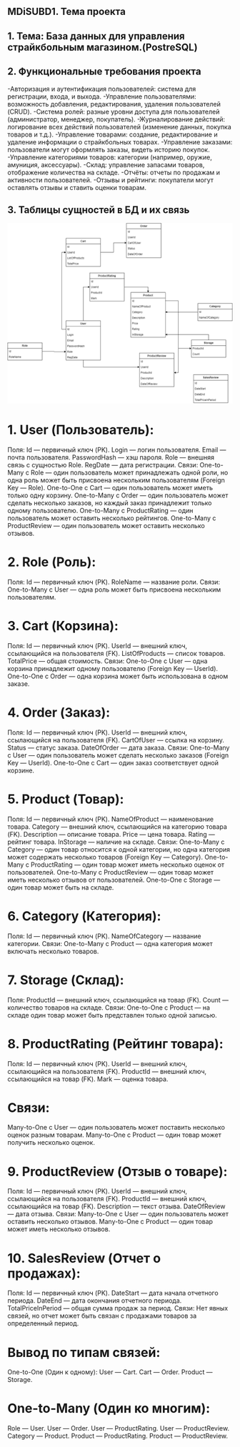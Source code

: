 ## MDiSUBD1. Тема проекта

## 1. Тема: База данных для управления страйкбольным магазином.(PostreSQL)

## 2. Функциональные требования проекта
-Авторизация и аутентификация пользователей: система для регистрации, входа, и выхода.
-Управление пользователями: возможность добавления, редактирования, удаления пользователей (CRUD).
-Система ролей: разные уровни доступа для пользователей (администратор, менеджер, покупатель).
-Журналирование действий: логирование всех действий пользователей (изменение данных, покупка товаров и т.д.).
-Управление товарами: создание, редактирование и удаление информации о страйкбольных товарах.
-Управление заказами: пользователи могут оформлять заказы, видеть историю покупок.
-Управление категориями товаров: категории (например, оружие, амуниция, аксессуары).
-Склад: управление запасами товаров, отображение количества на складе.
-Отчёты: отчеты по продажам и активности пользователей.
-Отзывы и рейтинги: покупатели могут оставлять отзывы и ставить оценки товарам.

## 3. Таблицы сущностей в БД и их связь
![Image alt](https://github.com/PolskaProger/MDiSUBD/blob/main/LR1DB.drawio.png)
# 1. User (Пользователь):
Поля:
Id — первичный ключ (PK).
Login — логин пользователя.
Email — почта пользователя.
PasswordHash — хэш пароля.
Role — внешняя связь с сущностью Role.
RegDate — дата регистрации.
Связи:
One-to-Many с Role — один пользователь может принадлежать одной роли, но одна роль может быть присвоена нескольким пользователям (Foreign Key — Role).
One-to-One с Cart — один пользователь может иметь только одну корзину.
One-to-Many с Order — один пользователь может сделать несколько заказов, но каждый заказ принадлежит только одному пользователю.
One-to-Many с ProductRating — один пользователь может оставить несколько рейтингов.
One-to-Many с ProductReview — один пользователь может оставить несколько отзывов.
# 2. Role (Роль):
Поля:
Id — первичный ключ (PK).
RoleName — название роли.
Связи:
One-to-Many с User — одна роль может быть присвоена нескольким пользователям.
# 3. Cart (Корзина):
Поля:
Id — первичный ключ (PK).
UserId — внешний ключ, ссылающийся на пользователя (FK).
ListOfProducts — список товаров.
TotalPrice — общая стоимость.
Связи:
One-to-One с User — одна корзина принадлежит одному пользователю (Foreign Key — UserId).
One-to-One с Order — одна корзина может быть использована в одном заказе.
# 4. Order (Заказ):
Поля:
Id — первичный ключ (PK).
UserId — внешний ключ, ссылающийся на пользователя (FK).
CartOfUser — ссылка на корзину.
Status — статус заказа.
DateOfOrder — дата заказа.
Связи:
One-to-Many с User — один пользователь может сделать несколько заказов (Foreign Key — UserId).
One-to-One с Cart — один заказ соответствует одной корзине.
# 5. Product (Товар):
Поля:
Id — первичный ключ (PK).
NameOfProduct — наименование товара.
Category — внешний ключ, ссылающийся на категорию товара (FK).
Description — описание товара.
Price — цена товара.
Rating — рейтинг товара.
InStorage — наличие на складе.
Связи:
One-to-Many с Category — один товар относится к одной категории, но одна категория может содержать несколько товаров (Foreign Key — Category).
One-to-Many с ProductRating — один товар может иметь несколько оценок от пользователей.
One-to-Many с ProductReview — один товар может иметь несколько отзывов от пользователей.
One-to-One с Storage — один товар может быть на складе.
# 6. Category (Категория):
Поля:
Id — первичный ключ (PK).
NameOfCategory — название категории.
Связи:
One-to-Many с Product — одна категория может включать несколько товаров.
# 7. Storage (Склад):
Поля:
ProductId — внешний ключ, ссылающийся на товар (FK).
Count — количество товаров на складе.
Связи:
One-to-One с Product — на складе один товар может быть представлен только одной записью.
# 8. ProductRating (Рейтинг товара):
Поля:
Id — первичный ключ (PK).
UserId — внешний ключ, ссылающийся на пользователя (FK).
ProductId — внешний ключ, ссылающийся на товар (FK).
Mark — оценка товара.
# Связи:
Many-to-One с User — один пользователь может поставить несколько оценок разным товарам.
Many-to-One с Product — один товар может получить несколько оценок.
# 9. ProductReview (Отзыв о товаре):
Поля:
Id — первичный ключ (PK).
UserId — внешний ключ, ссылающийся на пользователя (FK).
ProductId — внешний ключ, ссылающийся на товар (FK).
Description — текст отзыва.
DateOfReview — дата отзыва.
Связи:
Many-to-One с User — один пользователь может оставить несколько отзывов.
Many-to-One с Product — один товар может иметь несколько отзывов.
# 10. SalesReview (Отчет о продажах):
Поля:
Id — первичный ключ (PK).
DateStart — дата начала отчетного периода.
DateEnd — дата окончания отчетного периода.
TotalPriceInPeriod — общая сумма продаж за период.
Связи:
Нет явных связей, но отчет может быть связан с продажами товаров за определенный период.
# Вывод по типам связей:
One-to-One (Один к одному):
User — Cart.
Cart — Order.
Product — Storage.
# One-to-Many (Один ко многим):
Role — User.
User — Order.
User — ProductRating.
User — ProductReview.
Category — Product.
Product — ProductRating.
Product — ProductReview.
